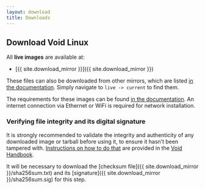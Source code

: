 ```yaml
---
layout: download
title: Downloads
---
```

## Download Void Linux

All **live images** are available at:

- [{{ site.download_mirror }}]({{ site.download_mirror }})

These files can also be downloaded from other mirrors, which are listed [in the documentation](https://docs.voidlinux.org/xbps/repositories/mirrors/index.html).
Simply navigate to `live -> current` to find them.

The requirements for these images can be found [in the documentation](https://docs.voidlinux.org/installation/index.html#base-system-requirements).
An internet connection via Ethernet or WiFi is required for network installation.

### Verifying file integrity and its digital signature

It is strongly recommended to validate the integrity and authenticity of any
downloaded image or tarball before using it, to ensure it hasn’t been tampered
with. [Instructions on how to do
that](https://docs.voidlinux.org/installation/index.html#verifying-images)
are provided in the [Void Handbook](https://docs.voidlinux.org/).

It will be necessary to download the [checksum file]({{ site.download_mirror }}/sha256sum.txt)
and its [signature]({{ site.download_mirror }}/sha256sum.sig) for this step.
